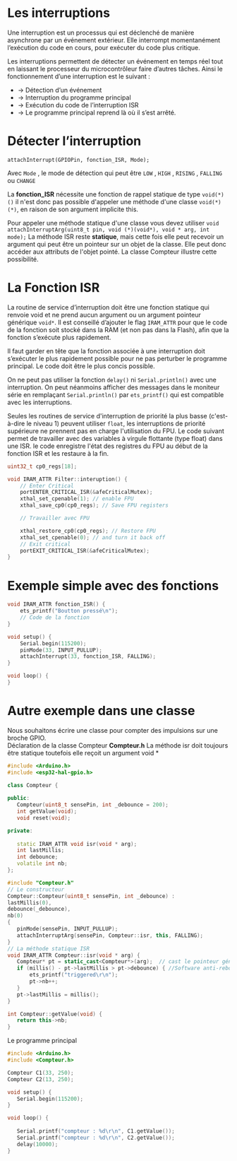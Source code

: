 ﻿# Les interruptions 

Une interruption est un processus qui est déclenché de manière asynchrone par un événement extérieur. Elle interrompt momentanément l’exécution du code en cours, pour exécuter du code plus critique.

Les interruptions permettent de détecter un événement en temps réel tout en laissant le processeur du microcontrôleur faire d’autres tâches. Ainsi le fonctionnement d’une interruption est le suivant :

 - → Détection d’un événement
 - → Interruption du programme principal 
 - → Exécution du code de l’interruption ISR
 - → Le programme principal reprend là où il s’est arrêté.

# Détecter l’interruption 

`attachInterrupt(GPIOPin, fonction_ISR, Mode);`

Avec `Mode` , le mode de détection qui peut être `LOW` , `HIGH` , `RISING` , `FALLING` ou `CHANGE`

La **fonction_ISR** nécessite une fonction de rappel statique de type `void(*)()`
il n'est donc pas possible d'appeler une méthode d'une classe `void(*)(*)`, en raison de son argument implicite this.

Pour appeler une méthode statique d'une classe vous devez utiliser 
`void attachInterruptArg(uint8_t pin, void (*)(void*), void * arg, int mode);`
La méthode ISR reste **statique**,  mais cette fois elle peut recevoir un argument qui peut être un pointeur sur un objet de la classe. Elle peut donc accéder aux attributs de l'objet pointé. La classe Compteur  illustre cette possibilité. 

# La Fonction ISR
La routine de service d’interruption doit être une fonction statique qui renvoie void et ne prend aucun argument ou un argument pointeur générique `void*`. Il est conseillé d’ajouter le flag `IRAM_ATTR` pour que le code de la fonction soit stocké dans la RAM (et non pas dans la Flash), afin que la fonction s’exécute plus rapidement. 

Il faut garder en tête que la fonction associée à une interruption doit s’exécuter le plus rapidement possible pour ne pas perturber le programme principal. Le code doit être le plus concis possible. 

On ne peut pas utiliser la fonction `delay()` ni `Serial.println()` avec une interruption. On peut néanmoins afficher des messages dans le moniteur série en remplaçant `Serial.println()` par `ets_printf()` qui est compatible avec les interruptions.

Seules les routines de service d'interruption de priorité la plus basse (c'est-à-dire le niveau 1) peuvent utiliser `float`, les interruptions de priorité supérieure ne prennent pas en charge l'utilisation du FPU.
Le code suivant permet de travailler avec des variables à virgule flottante (type float) dans une ISR. le code enregistre l'état des registres du  FPU au début de la fonction ISR et les restaure à la fin.
```cpp
uint32_t cp0_regs[18];

void IRAM_ATTR Filter::interuption() {
    // Enter Critical
    portENTER_CRITICAL_ISR(&afeCriticalMutex);
    xthal_set_cpenable(1); // enable FPU
	xthal_save_cp0(cp0_regs); // Save FPU registers

	// Travailler avec FPU

	xthal_restore_cp0(cp0_regs); // Restore FPU
	xthal_set_cpenable(0); // and turn it back off
	// Exit critical
    portEXIT_CRITICAL_ISR(&afeCriticalMutex);
}	
```

# Exemple simple avec des fonctions
```cpp
void IRAM_ATTR fonction_ISR() {
    ets_printf("Boutton pressé\n");
    // Code de la fonction
}

void setup() {
    Serial.begin(115200);
    pinMode(33, INPUT_PULLUP);
    attachInterrupt(33, fonction_ISR, FALLING);
}

void loop() {
}
```
# Autre exemple  dans une classe
Nous souhaitons écrire une classe pour compter des impulsions sur une broche GPIO.  
Déclaration de la classe Compteur  **Compteur.h** 
La méthode isr doit toujours être statique toutefois elle reçoit un argument void * 
 ```cpp
 #include <Arduino.h>
#include <esp32-hal-gpio.h>

class Compteur {
    
public:
    Compteur(uint8_t sensePin, int _debounce = 200);
    int getValue(void);
    void reset(void);

private:
            
    static IRAM_ATTR void isr(void * arg);            
    int lastMillis;
    int debounce;
    volatile int nb;    
};
 ```

 ```cpp
 #include "Compteur.h"
// Le constructeur
Compteur::Compteur(uint8_t sensePin, int _debounce) :
lastMillis(0),
debounce(_debounce),        
nb(0)       
{ 
    pinMode(sensePin, INPUT_PULLUP);  
    attachInterruptArg(sensePin, Compteur::isr, this, FALLING);
}
// La méthode statique ISR 
void IRAM_ATTR Compteur::isr(void * arg) {
    Compteur* pt = static_cast<Compteur*>(arg);  // cast le pointeur générique en pointeur sur Compteur
    if (millis() - pt->lastMillis > pt->debounce) { //Software anti-rebond
        ets_printf("triggered\r\n");
        pt->nb++;
    }
    pt->lastMillis = millis();
}

int Compteur::getValue(void) {
    return this->nb;
}
 ```
 Le programme principal
 ```cpp
 #include <Arduino.h>
#include <Compteur.h>

Compteur C1(33, 250);
Compteur C2(13, 250);

void setup() {
    Serial.begin(115200);   
}

void loop() {
    
    Serial.printf("compteur : %d\r\n", C1.getValue());
    Serial.printf("compteur : %d\r\n", C2.getValue());
    delay(10000);
}
 ```
 
